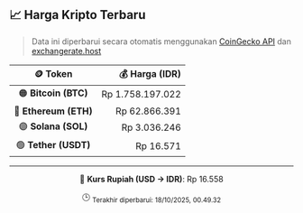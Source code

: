 

<!-- HARGA_KRIPTO -->
## 📈 Harga Kripto Terbaru

> Data ini diperbarui secara otomatis menggunakan [CoinGecko API](https://www.coingecko.com/) dan [exchangerate.host](https://exchangerate.host/)

<div align="center">

| 🪙 Token | 💰 Harga (IDR) |
|:------:|---------------:|
| 🟠 **Bitcoin (BTC)**   | Rp 1.758.197.022 |
| 🔵 **Ethereum (ETH)**  | Rp 62.866.391 |
| 🟣 **Solana (SOL)**    | Rp 3.036.246 |
| 🟢 **Tether (USDT)**   | Rp 16.571 |

---

💱 **Kurs Rupiah (USD → IDR)**: Rp 16.558

🕒 <sub>Terakhir diperbarui: 18/10/2025, 00.49.32</sub>

</div>
<!-- /HARGA_KRIPTO -->